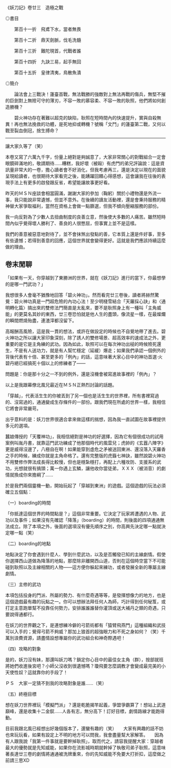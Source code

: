 《妖刀記》卷廿三　造極之戰

◎書目　　　　

　　第百十一折　飛鳶下水，當者無畏

　　第百十二折　鼎天劍脈，伐毛洗髓

　　第百十三折　難陀現首，代戰者誰　　

　　第百十四折　九訣三易，起手無回　　

　　第百十五折　皇律清夷，鳥散魚潰


◎簡介
　　

　　論法會上三戰決！蓮臺首戰，無法戰勝的強敵對上無法再戰的傷兵，無堅不摧的巨劍對上無險可守的薄刃，不容一敗的慕容柔、不容一敗的耿照，他們將如何創造勝機？　　

　　碧火神功存在著難以超克的缺陷，耿照在短時間內的快速提升，實與自殺無異！再也無法挽救的功體，是死地抑或轉機？號稱「文鬥」的蓮臺第二戰，又何以戰至裂血倒冠，捨生搏命？


--------------------------------------------------------------


讓大家久等了（笑）

本卷又寫了六萬九千字，份量上絕對是夠誠意了，大家非常關心的對戰組合一定會眼鏡碎滿地的，敬請期待……糟糕，我好壞（被毆）有虎門的弟兄評論說：這是資訊量非常大的一卷，擔心讀者會不好消化，但我考慮再三，還是決定以現在的面貌呈現給讀者，也很期待大家看完之後，能踴躍回饋心得感想，這會讓我在往後的表現手法上有更多的啟發跟反省，希望能讓故事更好看。

昨天的ＭＳＮ座談會相當圓滿，謝謝大家的參加（鞠躬）關於小禮物還是外流一事，我只能說非常遺憾，但並不意外。在後續的讀友活動裡，還是會秉持服務的精神替大家爭取福利，當然在資格上會做一點篩選，但我不傾向壓縮服務的部份。

我一向反對為了少數人去扭曲制度的良善立意，然後使大多數的人痛苦。雖然短時間內似乎覺得壞人勝利了、善良的人很憋屈，但事實上並不是這樣。

我們的善意被惡意地對待了，並不會抹煞出發點的善，它本質上還是件好事，至多有些遺憾；若得到善意的回應，這個世界就會變得更好。這就是我們應該持續這麼做的理由。

## 卷末閒聊

「如果有一天，你穿越到了東勝洲的世界，就在《妖刀記》進行的當下，你最想學的是哪一門武功？」

我想很多人會毫不猶豫地回答「碧火神功」。然而看完廿三卷後，讀者將赫然驚覺：碧火神功真是一門超危險的內功心法！至少明棧雪結合「天羅採心訣」和〈通明轉化篇〉搞出來的雙修法門簡直是太亂來，要不是耿照身上有一種叫「主角威能」的更莫名其妙的東西，廿三卷恐怕就是他人生的盡頭，像流星一樣，在最燦爛的瞬間燃燒殆盡，連渣滓都沒留下。

高報酬高風險，這是我一貫的想法，或許在做設定的時候也不自覺地帶了進去。碧火神功之所以讓大家印象深刻，除了誘人的雙修場景、超高效率的速成法之外，更重要的是它是主角練的武功。因為如此，耿照可以在每次神功出槌的時候險死還生，不是有人送功力，就是有人幫忙穩定（延緩）爆走；如果我們承認一個例外的背後代表有十倍、甚至更多的「例內」的話，這意味著大家心目中的神功首選‧火碧丹絕已經搞死十個以上的修練者了——

問題是：你是那十分之一不到的例外，還是沒機會被寫進故事裡的「例內」？


以上是我跟幕僚北風兄最近在ＭＳＮ正熱烈討論的話題。

「穿越」，代表活生生的你被丟到了另一個也是活生生的世界裡，所有書裡寫過的、沒寫過的，通通變成生存條件的一部份。跟我們現在所處的世界一樣，我相信它將會非常嚴苛。

出乎意料的是：妖刀世界很適合拿來做這樣的揣想，因為我一直試圖在故事裡提供多元的選項。

蠶娘傳授的「天覆神功」，我相信絕對是神功的好選擇，因為它有個很成功的試用案例叫胤丹書，就靠這門武功練成了他那個時代的風雲兒；虎帥的《玄囂八陣字》更是威得沒邊了，八極自在啊！如果能穿到虛危之矛被送回東洲、還沒落入天羅香之手的時候，練成你就是主角命格了。還有完整版的虎籙七神訣，雖然說碧火神功不用雙修作弊法成長得比較慢，但也是穩紮穩打，再配上六種攻防、支援系的武功，光想就很有搞頭；萬一你遇上玄鱗，讓他收你當徒弟，ＸＸＸ（被消音）的劇情就換成你來擔綱了……

於是我們兩個靈機一動，開始玩起了「穿越到東洲」的遊戲。這個遊戲的玩法必須確立五個點：

（一）boarding的時間

「你抵達這個世界的時間點是？」這個非常重要。它決定了玩家將遭遇的人物、武功以及事件；如果沒有先確認「降落」（boarding）的時間，則後面的四項通通無法成立。除了本項之外，後面的選項沒有優先順序之別，你高興先決定哪一點就決定哪一點（笑）

（二）boarding的地點

地點決定了你會遇到什麼人、學到什麼武功，以及是否觸發已知的主線劇情。假使你選擇西山道做為降落的地點，那麼除非離開西山道，否則在這個時空當下不可能碰到耿照以及主線相關的人物——這方便你躲起來練功，或者發展全新的專屬主線劇情。

（三）主修的武功

本項包括投身的門派、所屬的勢力、有什麼奇遇等等，是發揮想像力的地方，也是這個遊戲最有趣的玩點之一。你可以想辦法拜任何人為師，巧計得到任何秘笈，或打定主意跑單幫不投靠任何勢力，安排誰誰誰替你灌頂或送大補丹之類的奇遇，只要說得通都行。

在妖刀的世界觀之下，是連想練冷僻的弓箭術都有「猿臂飛燕門」這種組織和武技可以入手的；覺得弓箭不夠威？那加上狼首的超強眼力和不死之身如何？（笑）千萬別浪費資源，請盡情設想專屬你的武功組合和神奇際遇吧！

（四）攻略的對象

是的，妖刀沒有妹，那還叫妖刀嗎？鎖定你心目中的最佳女主角（群），按部就班將她們收進後宮吧？小師父沒收到很遺憾嗎？瓊飛要怎麼調教才會變成最完美的小天使性奴？這就靠你的手段了！

ＰＳ　大家一定猜不到我的攻略對象是誰……（笑）

（五）終極目標

想在妖刀世界裡玩「模擬門派」？還是乾脆揭竿起義，爭盟爭霸算了！想站上武道巔峰，還是收集十二金釵……人各有志，無分高下！訂好目標，劇情路線才能跑得動。

目前我跟北風已經想出好幾個版本了，還蠻有趣的（笑）　　大家有興趣的話不妨也來玩玩看，如果有設定上不明的地方可以問我，我會盡量幫大家解答。　　因為有人跟我說「我第一件事就是要幹掉耿照」，取而代之，請容我提醒大家：穿越者最大的優勢就是先知威能，如果你在流影城時期就幹掉了執敬司弟子耿照，這意味著長達廿三卷的劇情將通通被洗牌重來，你的先知威能不免要大打折扣，這麼做之前請三思XD